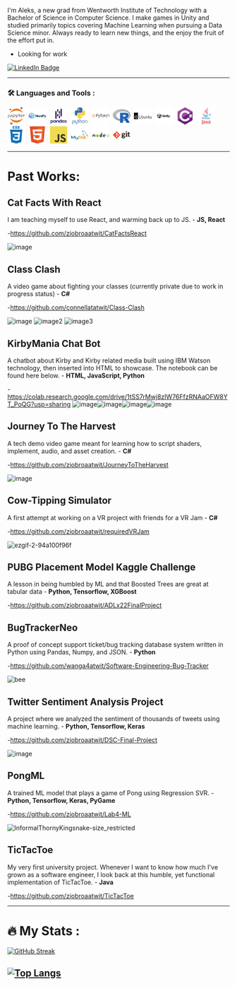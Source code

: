 I'm Aleks, a new grad from Wentworth Institute of Technology with a Bachelor of Science in Computer Science. I make games in Unity and studied primarily topics covering Machine Learning when pursuing a Data Science minor. Always ready to learn new things, and the enjoy the fruit of the effort put in.
- Looking for work
<div id="badges">
  <a href="https://www.linkedin.com/in/aleksander-ziobro/">
    <img src="https://img.shields.io/badge/LinkedIn-blue?style=for-the-badge&logo=linkedin&logoColor=white" alt="LinkedIn Badge"/>
  </a>
</div>

---
### :hammer_and_wrench: Languages and Tools :
<div>
  <img src="https://github.com/devicons/devicon/blob/master/icons/jupyter/jupyter-original-wordmark.svg" title="Jupyter" alt="Jupyter" width="40" height="40"/>&nbsp;
  <img src="https://github.com/devicons/devicon/blob/master/icons/numpy/numpy-original-wordmark.svg" title="Numpy" alt="Numpy" width="40" height="40"/>&nbsp;
  <img src="https://github.com/devicons/devicon/blob/master/icons/pandas/pandas-original-wordmark.svg" title="Pandas" alt="Pandas" width="40" height="40"/>&nbsp;
  <img src="https://github.com/devicons/devicon/blob/master/icons/python/python-original-wordmark.svg" title="Python" alt="Python" width="40" height="40"/>&nbsp;
  <img src="https://github.com/devicons/devicon/blob/master/icons/pytorch/pytorch-original-wordmark.svg" title="Pytorch" alt="Pytorch" width="40" height="40"/>&nbsp;
  <img src="https://github.com/devicons/devicon/blob/master/icons/r/r-original.svg" title="R" alt="R" width="40" height="40"/>&nbsp;
  <img src="https://github.com/devicons/devicon/blob/master/icons/ubuntu/ubuntu-plain-wordmark.svg" title="Ubuntu" alt="Ubuntu" width="40" height="40"/>&nbsp;
  <img src="https://github.com/devicons/devicon/blob/master/icons/unity/unity-original-wordmark.svg" title="Unity" alt="Ubuntu" width="40" height="40"/>&nbsp;
  <img src="https://github.com/devicons/devicon/blob/master/icons/csharp/csharp-original.svg" title="CSharp" alt="CSharp" width="40" height="40"/>&nbsp;
  <img src="https://github.com/devicons/devicon/blob/master/icons/java/java-original-wordmark.svg" title="Java" alt="Java" width="40" height="40"/>&nbsp;
  <img src="https://github.com/devicons/devicon/blob/master/icons/css3/css3-plain-wordmark.svg"  title="CSS3" alt="CSS" width="40" height="40"/>&nbsp;
  <img src="https://github.com/devicons/devicon/blob/master/icons/html5/html5-original.svg" title="HTML5" alt="HTML" width="40" height="40"/>&nbsp;
  <img src="https://github.com/devicons/devicon/blob/master/icons/javascript/javascript-original.svg" title="JavaScript" alt="JavaScript" width="40" height="40"/>&nbsp;
  <img src="https://github.com/devicons/devicon/blob/master/icons/mysql/mysql-original-wordmark.svg" title="MySQL"  alt="MySQL" width="40" height="40"/>&nbsp;
  <img src="https://github.com/devicons/devicon/blob/master/icons/nodejs/nodejs-original-wordmark.svg" title="NodeJS" alt="NodeJS" width="40" height="40"/>&nbsp;
  <img src="https://github.com/devicons/devicon/blob/master/icons/git/git-original-wordmark.svg" title="Git" **alt="Git" width="40" height="40"/>
</div>

---

# Past Works:
## Cat Facts With React

I am teaching myself to use React, and warming back up to JS. - **JS, React**

-https://github.com/ziobroaatwit/CatFactsReact

![image](https://github.com/ziobroaatwit/ziobroaatwit/assets/54987160/89f7a2ac-c933-4604-8b1a-939add34a56c)

## Class Clash

A video game about fighting your classes (currently private due to work in progress status) - **C#**

-https://github.com/connellatatwit/Class-Clash

![image](https://github.com/ziobroaatwit/ziobroaatwit/assets/54987160/5042f08c-5f2e-4f2d-9089-7a38965eb82c)
![image2](https://github.com/ziobroaatwit/ziobroaatwit/assets/54987160/beb4a87f-ffb6-4e4e-a18e-b3dd4bca27f0)
![image3](https://github.com/ziobroaatwit/ziobroaatwit/assets/54987160/06e6635a-9905-4c8c-9857-4cfc2d00f65e)

## KirbyMania Chat Bot

A chatbot about Kirby and Kirby related media built using IBM Watson technology, then inserted into HTML to showcase. The notebook can be found here below. - **HTML, JavaScript, Python**

-https://colab.research.google.com/drive/1tSS7rMwj8zIW76FfzRNAaOFW8YT_PoQG?usp=sharing
![image](https://github.com/ziobroaatwit/ziobroaatwit/assets/54987160/a955b5d1-df81-465f-9e90-812105e1a9aa)![image](https://github.com/ziobroaatwit/ziobroaatwit/assets/54987160/5184b4c8-157f-44e0-ba2d-3cbd3457ffeb)![image](https://github.com/ziobroaatwit/ziobroaatwit/assets/54987160/b5087fd6-08ca-4b51-96cf-100e334b25ca)![image](https://github.com/ziobroaatwit/ziobroaatwit/assets/54987160/1121c15b-5735-4f7d-a20a-6b50cd157e88)




## Journey To The Harvest

A tech demo video game meant for learning how to script shaders, implement, audio, and asset creation. - **C#**

-https://github.com/ziobroaatwit/JourneyToTheHarvest

![image](https://github.com/ziobroaatwit/ziobroaatwit/assets/54987160/2a0ab37f-47a5-4fe2-9d35-5f3d175c2be8)

## Cow-Tipping Simulator

A first attempt at working on a VR project with friends for a VR Jam - **C#**

-https://github.com/ziobroaatwit/requiredVRJam

![ezgif-2-94a100f96f](https://github.com/ziobroaatwit/ziobroaatwit/assets/54987160/b6a7fdaa-f2dc-438c-8417-626eeb430369)

## PUBG Placement Model Kaggle Challenge

A lesson in being humbled by ML and that Boosted Trees are great at tabular data - **Python, Tensorflow, XGBoost**

-https://github.com/ziobroaatwit/ADLx22FinalProject

## BugTrackerNeo

A proof of concept support ticket/bug tracking database system written in Python using Pandas, Numpy, and JSON. - **Python**

-https://github.com/wanga4atwit/Software-Engineering-Bug-Tracker

![bee](https://github.com/ziobroaatwit/ziobroaatwit/assets/54987160/b3ab658f-fb0c-4e33-8248-edb0843e8a6d)

## Twitter Sentiment Analysis Project

A project where we analyzed the sentiment of thousands of tweets using machine learning. - **Python, Tensorflow, Keras**

-https://github.com/ziobroaatwit/DSC-Final-Project

![image](https://github.com/ziobroaatwit/ziobroaatwit/assets/54987160/5e52fddf-f502-4da4-8895-203872c695fc)


## PongML

A trained ML model that plays a game of Pong using Regression SVR. - **Python, Tensorflow, Keras, PyGame**

-https://github.com/ziobroaatwit/Lab4-ML

![InformalThornyKingsnake-size_restricted](https://user-images.githubusercontent.com/54987160/144730825-088d3b27-72c3-4b31-858f-cfdb2a583c89.gif)

## TicTacToe

My very first university project. Whenever I want to know how much I've grown as a software engineer, I look back at this humble, yet functional implementation of TicTacToe. - **Java**

-https://github.com/ziobroaatwit/TicTacToe

---
# :fire: My Stats :
[![GitHub Streak](http://github-readme-streak-stats.herokuapp.com?user=ziobroaatwit&theme=burnt-neon)](https://git.io/streak-stats)

[![Top Langs](https://github-readme-stats.vercel.app/api/top-langs/?username=ziobroaatwit&layout=compact&theme=vision-friendly-dark)](https://github.com/anuraghazra/github-readme-stats)
---
